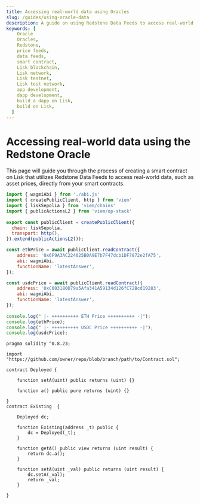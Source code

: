```yaml
---
title: Accessing real-world data using Oracles
slug: /guides/using-oracle-data
description: A guide on using Redstone Data Feeds to access real-world data such as asset prices, directly from your smart contracts on the Lisk testnet.
keywords: [
    Oracle
    Oracles,
    Redstone,
    price feeds,
    data feeds,
    smart contract,
    Lisk blockchain,
    Lisk network,
    Lisk testnet,
    Lisk test network,
    app development,
    dapp development,
    build a dapp on Lisk,
    build on Lisk,
  ]
---
```


# Accessing real-world data using the Redstone Oracle

This page will guide you through the process of creating a smart contract on Lisk that utilizes Redstone Data Feeds to access real-world data, such as asset prices, directly from your smart contracts.


```js
import { wagmiAbi } from './abi.js'
import { createPublicClient, http } from 'viem'
import { liskSepolia } from 'viem/chains'
import { publicActionsL2 } from 'viem/op-stack'
 
export const publicClient = createPublicClient({
  chain: liskSepolia,
  transport: http(),
}).extend(publicActionsL2());

const ethPrice = await publicClient.readContract({
    address: '0x6F9A3AC224025B0A9E7b7F47dcb1DF7872e2fA75',
    abi: wagmiAbi,
    functionName: 'latestAnswer',
});

const usdcPrice = await publicClient.readContract({
    address: '0xC603180D79a5Afa341A59134d126fC72Bcd19283',
    abi: wagmiAbi,
    functionName: 'latestAnswer',
});
 
console.log(" |- ++++++++++ ETH Price ++++++++++ -|");
console.log(ethPrice);
console.log(" |- ++++++++++ USDC Price ++++++++++ -|");
console.log(usdcPrice);
```


```solidity
pragma solidity ^0.8.23;

import "https://github.com/owner/repo/blob/branch/path/to/Contract.sol";

contract Deployed {
    
    function setA(uint) public returns (uint) {}
    
    function a() public pure returns (uint) {}
    
}
contract Existing  {
    
    Deployed dc;
    
    function Existing(address _t) public {
        dc = Deployed(_t);
    }
 
    function getA() public view returns (uint result) {
        return dc.a();
    }
    
    function setA(uint _val) public returns (uint result) {
        dc.setA(_val);
        return _val;
    }
    
}
```

